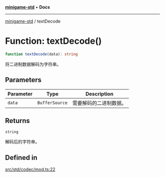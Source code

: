 [**minigame-std**](../README.md) • **Docs**

***

[minigame-std](../README.md) / textDecode

# Function: textDecode()

```ts
function textDecode(data): string
```

将二进制数据解码为字符串。

## Parameters

| Parameter | Type | Description |
| ------ | ------ | ------ |
| `data` | `BufferSource` | 需要解码的二进制数据。 |

## Returns

`string`

解码后的字符串。

## Defined in

[src/std/codec/mod.ts:22](https://github.com/JiangJie/minigame-std/blob/d842b492eda479274cfeb38a06f4c4255b5493bc/src/std/codec/mod.ts#L22)
